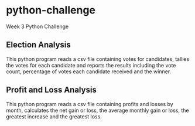 # python-challenge
Week 3 Python Challenge
## Election Analysis
This python program reads a csv file containing votes for candidates, tallies the votes for each candidate and reports the results including the vote count, percentage of votes each candidate received and the winner.

## Profit and Loss Analysis
This python program reads a csv file containing profits and losses by month, calculates the net gain or loss, the average monthly gain or loss, the greatest increase and the greatest loss.
